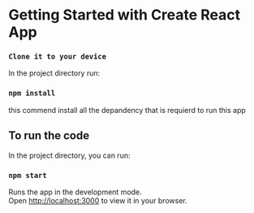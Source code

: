 # Getting Started with Create React App

### `Clone it to your device`

In the project directory run:

### `npm install`

this commend install all the depandency that is requierd to run this app

## To run the code

In the project directory, you can run:

### `npm start`

Runs the app in the development mode.\
Open [http://localhost:3000](http://localhost:3000) to view it in your browser.

